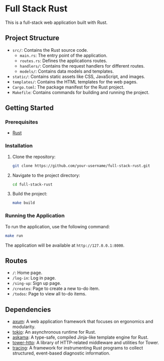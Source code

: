 # Full Stack Rust

This is a full-stack web application built with Rust.

## Project Structure

- `src/`: Contains the Rust source code.
  - `main.rs`: The entry point of the application.
  - `routes.rs`: Defines the applications routes.
  - `handlers/`: Contains the request handlers for different routes.
  - `models/`: Contains data models and templates.
- `static/`: Contains static assets like CSS, JavaScript, and images.
- `templates/`: Contains the HTML templates for the web pages.
- `Cargo.toml`: The package manifest for the Rust project.
- `Makefile`: Contains commands for building and running the project.

## Getting Started

### Prerequisites

- [Rust](https.rust-lang.org/)

### Installation

1. Clone the repository:
   ```bash
   git clone https://github.com/your-username/full-stack-rust.git
   ```
2. Navigate to the project directory:
   ```bash
   cd full-stack-rust
   ```
3. Build the project:
   ```bash
   make build
   ```

### Running the Application

To run the application, use the following command:

```bash
make run
```

The application will be available at `http://127.0.0.1:8000`.

## Routes

- `/`: Home page.
- `/log-in`: Log in page.
- `/sing-up`: Sign up page.
- `/creates`: Page to create a new to-do item.
- `/todos`: Page to view all to-do items.

## Dependencies

- [axum](https://github.com/tokio-rs/axum): A web application framework that focuses on ergonomics and modularity.
- [tokio](https://tokio.rs/): An asynchronous runtime for Rust.
- [askama](https://github.com/djc/askama): A type-safe, compiled Jinja-like template engine for Rust.
- [tower-http](https://github.com/tower-rs/tower-http): A library of HTTP-related middleware and utilities for Tower.
- [tracing](https://github.com/tokio-rs/tracing): A framework for instrumenting Rust programs to collect structured, event-based diagnostic information.

